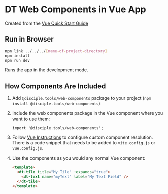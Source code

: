 # DT Web Components in Vue App

Created from the [Vue Quick Start Guide](https://vuejs.org/guide/quick-start.html#creating-a-vue-application)

## Run in Browser

```sh
npm link ../../../[name-of-project-directory]
npm install
npm run dev
```

Runs the app in the development mode.

## How Components Are Included

1. Add `@disciple.tools/web-components` package to your project (`npm install @disciple.tools/web-components`)

2. Include the web components package in the Vue component where you want to use them:

    ```
    import '@disciple.tools/web-components';
    ```
    
3. Follow [Vue Instructions](https://vuejs.org/guide/extras/web-components.html#using-custom-elements-in-vue) to configure custom component resolution. There is a code snippet that needs to be added to `vite.config.js` or `vue.config.js`.

4. Use the components as you would any normal Vue component:
    ```html
    <template> 
      <dt-tile title="My Tile" :expands="true">
        <dt-text name="myText" label="My Text Field" />
      </dt-tile>
    </template>
    ```

